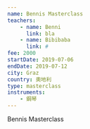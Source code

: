 ```yaml
---
name: Bennis Masterclass
teachers:
    - name: Benni
      link: bla
    - name: Bibibaba
      link: #
fee: 2000
startDate: 2019-07-06
endDate: 2019-07-12
city: Graz
country: 奧地利
type: masterclass
instruments:
    - 鋼琴
---
```


Bennis Masterclass